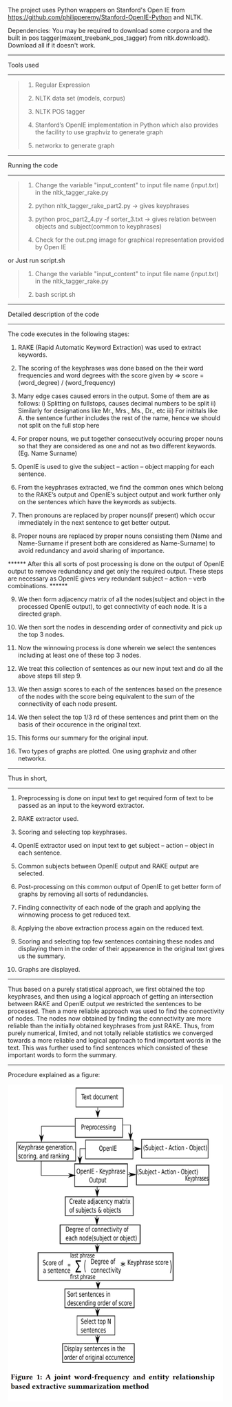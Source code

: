 The project uses Python wrappers on Stanford's Open IE from https://github.com/philipperemy/Stanford-OpenIE-Python and NLTK.

Dependencies: You may be required to download some corpora and the built in pos tagger(maxent_treebank_pos_tagger) from nltk.download(). Download all if it doesn't work.

_________________________________________________________________________________________
Tools used
_________________________________________________________________________________________

> 1) Regular Expression
> 
> 2) NLTK data set (models, corpus)
> 
> 3) NLTK POS tagger
> 
> 4) Stanford’s OpenIE implementation in Python which also provides the facility to
>    use graphviz to generate graph
> 
> 5) networkx to generate graph

_________________________________________________________________________________________
Running the code
_________________________________________________________________________________________

  
  > 1) Change the variable "input_content" to input file name (input.txt) in the nltk_tagger_rake.py 
  >   
  > 2) python nltk_tagger_rake_part2.py -> gives keyphrases
  >
  > 3) python proc_part2_4.py -f sorter_3.txt -> gives relation between objects and subject(common to keyphrases)
  >
  > 4) Check for the out.png image for graphical representation provided by Open IE
  
or Just run script.sh

  > 1) Change the variable "input_content" to input file name (input.txt) in the nltk_tagger_rake.py
  >
  >2) bash script.sh

_________________________________________________________________________________________
Detailed description of the code
_________________________________________________________________________________________

The code executes in the following stages:

1) RAKE (Rapid Automatic Keyword Extraction) was used to extract keywords.

2) The scoring of the keyphrases was done based on the their word frequencies and
   word degrees with the score given by => score = (word_degree) / (word_frequency)

3) Many edge cases caused errors in the output. Some of them are as follows:
    i) Splitting on fullstops, causes decimal numbers to be split
    ii) Similarly for designations like Mr., Mrs., Ms., Dr., etc
    iii) For inititals like A. the sentence further includes the rest of the name,
         hence we should not split on the full stop here

4) For proper nouns, we put together consecutively occuring proper nouns so that
   they are considered as one and not as two different keywords.(Eg. Name Surname)

5) OpenIE is used to give the subject – action – object mapping for each sentence.

6) From the keyphrases extracted, we find the common ones which belong to the RAKE’s
   output and OpenIE’s subject output and work further only on the sentences which
   have the keywords as subjects.

7) Then pronouns are replaced by proper nouns(if present) which occur immediately
   in the next sentence to get better output.

8) Proper nouns are replaced by proper nouns consisting them
   (Name and Name-Surname if present both are considered as Name-Surname)
   to avoid redundancy and avoid sharing of importance.

****** After this all sorts of post processing is done on the output of OpenIE output
to remove redundancy and get only the required output. These steps are necessary as
OpenIE gives very redundant subject – action – verb combinations. ******

9) We then form adjacency matrix of all the nodes(subject and object in the processed
   OpenIE output), to get connectivity of each node. It is a directed graph.

10) We then sort the nodes in descending order of connectivity and pick up the
    top 3 nodes.

11) Now the winnowing process is done wherein we select the sentences including
    at least one of these top 3 nodes.

12) We treat this collection of sentences as our new input text and do all the
    above steps till step 9.

13) We then assign scores to each of the sentences based on the presence of the
    nodes with the score being equivalent to the sum of the connectivity of each
    node present.

14) We then select the top 1/3 rd of these sentences and print them on the basis
    of their occurence in the original text.

15) This forms our summary for the original input.

16) Two types of graphs are plotted. One using graphviz and other networkx.



_________________________________________________________________________________________
Thus in short,
_________________________________________________________________________________________

1) Preprocessing is done on input text to get required form of text to be passed
   as an input to the keyword extractor.

2) RAKE extractor used.

3) Scoring and selecting top keyphrases.

4) OpenIE extractor used on input text to get subject – action – object
   in each sentence.

5) Common subjects between OpenIE output and RAKE output are selected.

6) Post-processing on this common output of OpenIE to get better form of graphs
   by removing all sorts of redundancies.

7) Finding connectivity of each node of the graph and applying the
   winnowing process to get reduced text.

8) Applying the above extraction process again on the reduced text.

9) Scoring and selecting top few sentences containing these nodes and displaying
   them in the order of their appearence in the original text gives us the summary.

10) Graphs are displayed.


_________________________________________________________________________________________

Thus based on a purely statistical approach, we first obtained the top keyphrases,
and then using a logical approach of getting an intersection between RAKE and OpenIE
output we restricted the sentences to be processed. Then a more reliable approach
was used to find the connectivity of nodes. The nodes now obtained by finding the
connectivity are more reliable than the initially obtained keyphrases from just RAKE.
Thus, from purely numerical, limited, and not totally reliable statistics we converged
towards a more reliable and logical approach to find important words in the  text.
This was further used to find sentences which consisted of these important words to
form the summary.
_________________________________________________________________________________________


Procedure explained as a figure:

<img src="https://github.com/architsakhadeo/Text-Summarizer/blob/master/procedure.png?raw=true" width="500">